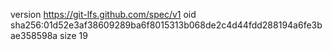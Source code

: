 version https://git-lfs.github.com/spec/v1
oid sha256:01d52e3af38609289ba6f8015313b068de2c4d44fdd288194a6fe3bae358598a
size 19
